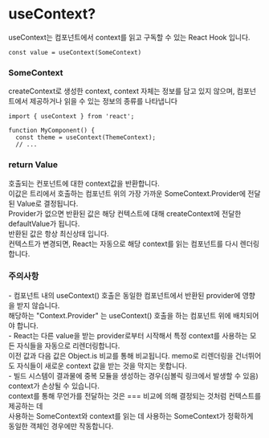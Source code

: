 <h1>useContext?</h1>
useContext는 컴포넌트에서 context를 읽고 구독할 수 있는 React Hook 입니다.

`
const value = useContext(SomeContext)
`

<h3>SomeContext</h3>
createContext로 생성한 context, context 자체는 정보를 담고 있지 않으며, 
컴포넌트에서 제공하거나 읽을 수 있는 정보의 종류를 나타냅니다

```
import { useContext } from 'react';

function MyComponent() {
  const theme = useContext(ThemeContext);
  // ...
```

<h3>return Value</h3>
호출되는 컨포넌트에 대한 context값을 반환합니다.<br>
이값은 트리에서 호출하는 컴포넌트 위의 가장 가까운 SomeContext.Provider에 전달된 Value로 결정됩니다.<br>
Provider가 없으면 반환된 값은 해당 컨텍스트에 대해 createContext에 전달한 defaultValue가 됩니다.<br>
반환된 값은 항상 최신상태 입니다.<br>
컨텍스트가 변경되면, React는 자동으로 해당 context를 읽는 컴포넌트를 다시 렌더링 합니다.<br>

<h3>주의사항</h3>
- 컴포넌트 내의 useContext() 호출은 동일한 컴포넌트에서 반환된 provider에 영향을 받지 않습니다.<br>
해당하는 "Context.Provider" 는 useContext() 호출을 하는 컴포넌트 위에 배치되어야 합니다.<br>
- React는 다른 value을 받는 provider로부터 시작해서 특정 context를 사용하는 모든 자식들을 자동으로 리렌더링합니다. <br>
  이전 값과 다음 값은 Object.is 비교를 통해 비교됩니다. memo로 리렌더링을 건너뛰어도 자식들이 새로운 context 값을 받는 것을 막지는 못합니다.<br>
- 빌드 시스템이 결과물에 중복 모듈을 생성하는 경우(심볼릭 링크에서 발생할 수 있음) context가 손상될 수 있습니다. <br>
  context를 통해 무언가를 전달하는 것은 === 비교에 의해 결정되는 것처럼 컨텍스트를 제공하는 데 <br>
  사용하는 SomeContext와 context를 읽는 데 사용하는 SomeContext가 정확하게 동일한 객체인 경우에만 작동합니다.<br>
